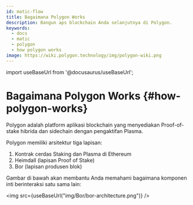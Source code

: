```yaml
---
id: matic-flow
title: Bagaimana Polygon Works
description: Bangun aps blockchain Anda selanjutnya di Polygon.
keywords:
  - docs
  - matic
  - polygon
  - how polygon works
image: https://wiki.polygon.technology/img/polygon-wiki.png
---
```

import useBaseUrl from '@docusaurus/useBaseUrl';

# Bagaimana Polygon Works {#how-polygon-works}

Polygon adalah platform aplikasi blockchain yang menyediakan Proof-of-stake hibrida dan sidechain dengan pengaktifan Plasma.

Polygon memiliki arsitektur tiga lapisan:

1. Kontrak cerdas Staking dan Plasma di Ethereum
2. Heimdall (lapisan Proof of Stake)
3. Bor (lapisan produsen blok)

Gambar di bawah akan membantu Anda memahami bagaimana komponen inti berinteraksi satu sama lain:

<img src={useBaseUrl("img/Bor/bor-architecture.png")} />